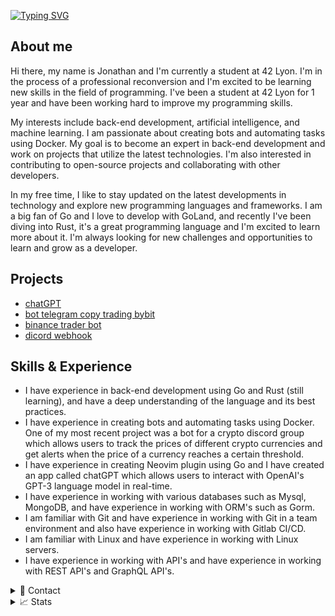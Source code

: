 [![Typing SVG](https://readme-typing-svg.demolab.com?font=Fira+Code&duration=4000&pause=500&width=450&lines=Hi%2C+I'm+Jonathan.;I'm+a+student+at+42+Lyon+)](https://git.io/typing-svg)

## About me
Hi there, my name is Jonathan and I'm currently a student at 42 Lyon. I'm in the process of a professional reconversion and I'm excited to be learning new skills in the field of programming. I've been a student at 42 Lyon for 1 year and have been working hard to improve my programming skills.

My interests include back-end development, artificial intelligence, and machine learning. I am passionate about creating bots and automating tasks using Docker. My goal is to become an expert in back-end development and work on projects that utilize the latest technologies. I'm also interested in contributing to open-source projects and collaborating with other developers.

In my free time, I like to stay updated on the latest developments in technology and explore new programming languages and frameworks. I am a big fan of Go and I love to develop with GoLand, and recently I've been diving into Rust, it's a great programming language and I'm excited to learn more about it.
I'm always looking for new challenges and opportunities to learn and grow as a developer.

## Projects
- [chatGPT](https://github.com/waxdred/Term_ChatGPT)
- [bot telegram copy trading bybit](https://github.com/waxdred/Bot_telegram_bybit_copy_trading)
- [binance trader bot](https://github.com/waxdred/Binance-Trader-Bot)
- [dicord webhook](https://github.com/waxdred/Discord_webhook_go)

## Skills & Experience
- I have experience in back-end development using Go and Rust (still learning), and have a deep understanding of the language and its best practices.
- I have experience in creating bots and automating tasks using Docker. One of my most recent project was a bot for a crypto discord group which allows users to track the prices of different crypto currencies and get alerts when the price of a currency reaches a certain threshold.
- I have experience in creating Neovim plugin using Go and I have created an app called chatGPT which allows users to interact with OpenAI's GPT-3 language model in real-time.
- I have experience in working with various databases such as Mysql, MongoDB, and have experience in working with ORM's such as Gorm.
- I am familiar with Git and have experience in working with Git in a team environment and also have experience in working with Gitlab CI/CD.
- I am familiar with Linux and have experience in working with Linux servers.
- I have experience in working with API's and have experience in working with REST API's and GraphQL API's.

<details>
<summary>📇 Contact</summary>
<br>
Email: jmilhas@student.42lyon.fr<br>
<a href="https://www.linkedin.com/in/jonathan-milhas-33755418b">Linkedin</a>
</details>
<details>
<summary>📈 Stats</summary>
<br>
My Github Stats

![](http://github-profile-summary-cards.vercel.app/api/cards/profile-details?username=waxdred&theme=nord_dark) 

![](http://github-profile-summary-cards.vercel.app/api/cards/repos-per-language?username=waxdred&theme=nord_dark) 
![](http://github-profile-summary-cards.vercel.app/api/cards/stats?username=waxdred&theme=nord_dark)

![](https://komarev.com/ghpvc/?username=waxdred)
</details>
